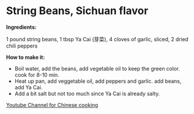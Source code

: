 # String Beans, Sichuan flavor

**Ingredients:**

1 pound string beans, 1 tbsp Ya Cai (芽菜), 4 cloves of garlic, sliced, 2 dried chili peppers

**How to make it:**

* Boil water, add the beans, add vegetable oil to keep the green color. cook for 8-10 min.
* Heat up pan, add veggetable oil, add peppers and garlic. add beans, add Ya Cai.
* Add a bit salt but not too much since Ya Cai is already salty.

[Youtube Channel for Chinese cooking](https://www.youtube.com/c/ChineseCookingDemystified/videos)
